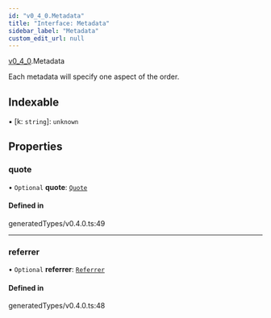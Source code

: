 ```yaml
---
id: "v0_4_0.Metadata"
title: "Interface: Metadata"
sidebar_label: "Metadata"
custom_edit_url: null
---
```


[v0\_4\_0](../namespaces/v0_4_0.md).Metadata

Each metadata will specify one aspect of the order.

## Indexable

▪ [k: `string`]: `unknown`

## Properties

### quote

• `Optional` **quote**: [`Quote`](v0_4_0.Quote.md)

#### Defined in

generatedTypes/v0.4.0.ts:49

___

### referrer

• `Optional` **referrer**: [`Referrer`](v0_4_0.Referrer.md)

#### Defined in

generatedTypes/v0.4.0.ts:48
